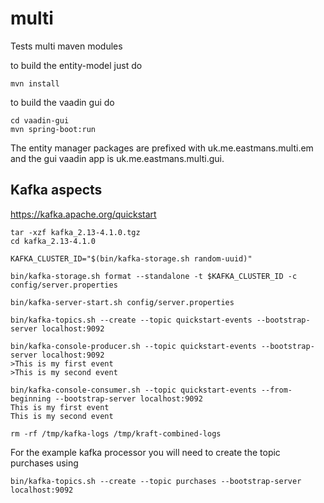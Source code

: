 # multi
Tests multi maven modules

to build the entity-model just do 
~~~
mvn install
~~~

to build the vaadin gui do
~~~
cd vaadin-gui
mvn spring-boot:run
~~~

The entity manager packages are prefixed with uk.me.eastmans.multi.em
and the gui vaadin app is uk.me.eastmans.multi.gui.

## Kafka aspects
https://kafka.apache.org/quickstart

~~~
tar -xzf kafka_2.13-4.1.0.tgz
cd kafka_2.13-4.1.0

KAFKA_CLUSTER_ID="$(bin/kafka-storage.sh random-uuid)"

bin/kafka-storage.sh format --standalone -t $KAFKA_CLUSTER_ID -c config/server.properties

bin/kafka-server-start.sh config/server.properties

bin/kafka-topics.sh --create --topic quickstart-events --bootstrap-server localhost:9092

bin/kafka-console-producer.sh --topic quickstart-events --bootstrap-server localhost:9092
>This is my first event
>This is my second event

bin/kafka-console-consumer.sh --topic quickstart-events --from-beginning --bootstrap-server localhost:9092
This is my first event
This is my second event

rm -rf /tmp/kafka-logs /tmp/kraft-combined-logs
~~~
For the example kafka processor you will need to create the topic purchases using
~~~
bin/kafka-topics.sh --create --topic purchases --bootstrap-server localhost:9092
~~~
